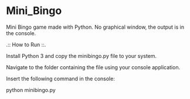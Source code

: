 # Mini_Bingo
Mini Bingo game made with Python.
No graphical window, the output is in the console.


.:: How to Run ::.

Install Python 3 and copy the minibingo.py file to your system.

Navigate to the folder containing the file using your console application.

Insert the following command in the console:

python minibingo.py
